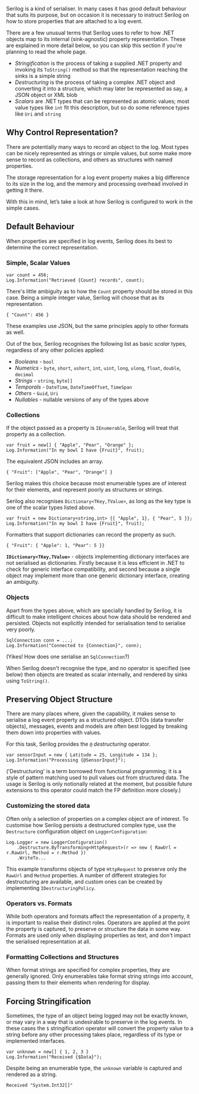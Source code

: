 Serilog is a kind of serialiser. In many cases it has good default behaviour that suits its purpose, but on occasion it is necessary to instruct Serilog on how to store properties that are attached to a log event.

There are a few unusual terms that Serilog uses to refer to how .NET objects map to its internal (sink-agnostic) property representation. These are explained in more detail below, so you can skip this section if you're planning to read the whole page.

* _Stringification_ is the process of taking a supplied .NET property and invoking its `ToString()` method so that the representation reaching the sinks is a simple string
* _Destructuring_ is the process of taking a complex .NET object and converting it into a structure, which may later be represented as say, a JSON object or XML blob
* _Scalars_ are .NET types that can be represented as atomic values; most value types like `int` fit this description, but so do some reference types like `Uri` and `string`

## Why Control Representation?

There are potentially many ways to record an object to the log. Most types can be nicely represented as strings or simple values, but some make more sense to record as collections, and others as structures with named properties.

The storage representation for a log event property makes a big difference to its size in the log, and the memory and processing overhead involved in getting it there.

With this in mind, let’s take a look at how Serilog is configured to work in the simple cases.

## Default Behaviour

When properties are specified in log events, Serilog does its best to determine the correct representation.

### Simple, Scalar Values

```
var count = 456;
Log.Information("Retrieved {Count} records", count);
```

There's little ambiguity as to how the `Count` property should be stored in this case. Being a simple integer value, Serilog will choose that as its representation.

```
{ "Count": 456 }
```

These examples use JSON, but the same principles apply to other formats as well.

Out of the box, Serilog recognises the following list as basic _scalar_ types, regardless of any other policies applied:

* _Booleans_ - `bool`
* _Numerics_ - `byte`, `short`, `ushort`, `int`, `uint`, `long`, `ulong`, `float`, `double`, `decimal`
* _Strings_ - `string`, `byte[]`
* _Temporals_ - `DateTime`, `DateTimeOffset`, `TimeSpan`
* _Others_ - `Guid`, `Uri`
* _Nullables_ - nullable versions of any of the types above

### Collections

If the object passed as a property is `IEnumerable`, Serilog will treat that property as a collection.

```
var fruit = new[] { "Apple", "Pear", "Orange" };
Log.Information("In my bowl I have {Fruit}", fruit);
```

The equivalent JSON includes an array.

```
{ "Fruit": ["Apple", "Pear", "Orange"] }
```

Serilog makes this choice because most enumerable types are of interest for their elements, and represent poorly as structures or strings.

Serilog also recognises `Dictionary<TKey,TValue>`, as long as the key type is one of the scalar types listed above.

```
var fruit = new Dictionary<string,int> {{ "Apple", 1}, { "Pear", 5 }};
Log.Information("In my bowl I have {Fruit}", fruit);
```

Formatters that support dictionaries can record the property as such.

```
{ "Fruit": { "Apple": 1, "Pear": 5 }}
```

**`IDictionary<TKey,TValue>`** - objects implementing dictionary interfaces are not serialised as dictionaries. Firstly because it is less efficient in .NET to check for generic interface compatibility, and second because a single object may implement more than one generic dictionary interface, creating an ambiguity.

### Objects

Apart from the types above, which are specially handled by Serilog, it is difficult to make intelligent choices about how data should be rendered and persisted. Objects not explicitly intended for serialisation tend to serialise very poorly.

```
SqlConnection conn = ...;
Log.Information("Connected to {Connection}", conn);
```

(Yikes! How does one serialise an `SqlConnection`?)

When Serilog doesn't recognise the type, and no operator is specified (see below) then objects are treated as scalar internally, and rendered by sinks using `ToString()`.

## Preserving Object Structure

There are many places where, given the capability, it makes sense to serialise a log event property as a structured object. DTOs (data transfer objects), messages, events and models are often best logged by breaking them down into properties with values.

For this task, Serilog provides the `@` _destructuring_ operator.

```
var sensorInput = new { Latitude = 25, Longitude = 134 };
Log.Information("Processing {@SensorInput}");
```

('Destructuring' is a term borrowed from functional programming; it is a style of pattern matching used to pull values out from structured data. The usage is Serilog is only notionally related at the moment, but possible future extensions to this operator could match the FP definition more closely.) 

### Customizing the stored data

Often only a selection of properties on a complex object are of interest. To customise how Serilog persists a destructured complex type, use the `Destructure` configuration object on `LoggerConfiguration`:

```
Log.Logger = new LoggerConfiguration()
    .Destructure.ByTransforming<HttpRequest>(r => new { RawUrl = r.RawUrl, Method = r.Method })
    .WriteTo...
```

This example transforms objects of type `HttpRequest` to preserve only the `RawUrl` and `Method` properties. A number of different strategies for destructuring are available, and custom ones can be created by implementing `IDestructuringPolicy`.

### Operators vs. Formats

While both operators and formats affect the representation of a property, it is important to realise their distinct roles. Operators are applied at the point the property is captured, to preserve or structure the data in some way. Formats are used only when displaying properties as text, and don't impact the serialised representation at all.

### Formatting Collections and Structures

When format strings are specified for complex properties, they are generally ignored. Only enumerables take format string strings into account, passing them to their elements when rendering for display.

## Forcing Stringification

Sometimes, the type of an object being logged may not be exactly known, or may vary in a way that is undesirable to preserve in the log events. In these cases the `$` stringification operator will convert the property value to a string before any other processing takes place, regardless of its type or implemented interfaces.

```
var unknown = new[] { 1, 2, 3 }
Log.Information("Received {$Data}");
```

Despite being an enumerable type, the `unknown` variable is captured and rendered as a string.

```
Received "System.Int32[]"
```
